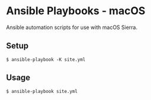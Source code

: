 # Ansible Playbooks - macOS

Ansible automation scripts for use with macOS Sierra.

## Setup

```shell
$ ansible-playbook -K site.yml
```

## Usage

```shell
$ ansible-playbook site.yml
```
